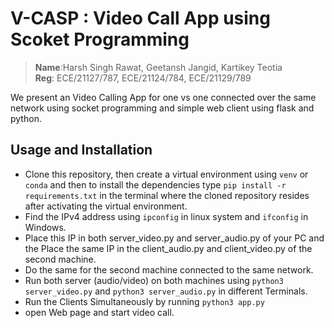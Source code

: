 # V-CASP : Video Call App using Scoket Programming

> **Name**:Harsh Singh Rawat, Geetansh Jangid, Kartikey Teotia<br>
  **Reg**: ECE/21127/787, ECE/21124/784, ECE/21129/789

We present an Video Calling App for one vs one connected over the same network using socket programming and simple web client using flask and python.

## Usage and Installation
- Clone this repository, then create a virtual environment using `venv` or `conda` and then to install the dependencies type `pip install -r requirements.txt` in the terminal where the cloned repository resides after activating the virtual environment.
- Find the IPv4 address using `ipconfig` in linux system and `ifconfig` in Windows. 
- Place this IP in both server_video.py and server_audio.py of your PC and the Place the same IP in the client_audio.py and client_video.py of the second machine. 
- Do the same for the second machine connected to the same network.  
- Run both server (audio/video) on both machines using `python3 server_video.py` and `python3 server_audio.py` in different Terminals.
- Run the Clients Simultaneously by running `python3 app.py`
- open Web page and start video call.
